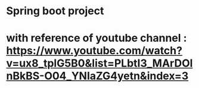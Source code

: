 # Spring boot project 
# with reference of youtube channel : https://www.youtube.com/watch?v=ux8_tplG5B0&list=PLbtI3_MArDOlnBkBS-O04_YNIaZG4yetn&index=3
